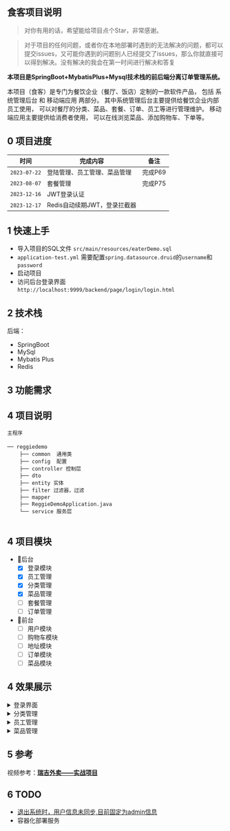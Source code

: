 ## 食客项目说明
> 对你有用的话，希望能给项目点个Star，非常感谢。

> 对于项目的任何问题，或者你在本地部署时遇到的无法解决的问题，都可以提交issues，又可能你遇到的问题别人已经提交了issues，那么你就直接可以得到解决。没有解决的我会在第一时间进行解决和答复

**本项目是SpringBoot+MybatisPlus+Mysql技术栈的前后端分离订单管理系统。**


本项目（食客）是专门为餐饮企业（餐厅、饭店）定制的一款软件产品，
包括 系统管理后台 和 移动端应用 两部分。 其中系统管理后台主要提供给餐饮企业内部员工使用，
可以对餐厅的分类、菜品、套餐、订单、员工等进行管理维护。 移动端应用主要提供给消费者使用，
可以在线浏览菜品、添加购物车、下单等。
## 0 项目进度

| 时间           | 完成内容               | 备注    |
|--------------|--------------------|-------|
| `2023-07-22` | 登陆管理、员工管理、菜品管理     | 完成P69 |
| `2023-08-07` | 套餐管理               | 完成P75 |
| `2023-12-16` | JWT登录认证            |       |
| `2023-12-17` | Redis自动续期JWT，登录拦截器 |       |

## 1 快速上手
- 导入项目的SQL文件 `src/main/resources/eaterDemo.sql`
- `application-test.yml` 需要配置`spring.datasource.druid`的`username`和`password`
- 启动项目
- 访问后台登录界面 `http://localhost:9999/backend/page/login/login.html`

## 2 技术栈
后端：
- SpringBoot
- MySql
- Mybatis Plus
- Redis
## 3 功能需求

## 4 项目说明
```text
主程序

── reggiedemo
    ├── common  通用类
    ├── config  配置
    ├── controller 控制层
    ├── dto    
    ├── entity 实体
    ├── filter 过滤器，过滤
    ├── mapper
    ├── ReggieDemoApplication.java
    └── service 服务层
    
```

## 4 项目模块
- 🔺后台
  - [X] 登录模块
  - [X] 员工管理
  - [X] 分类管理
  - [X] 菜品管理
  - [ ] 套餐管理
  - [ ] 订单管理
- 🔻前台
  - [ ] 用户模块
  - [ ] 购物车模块
  - [ ] 地址模块
  - [ ] 订单模块
  - [ ] 菜品模块
## 4 效果展示
<details>
  <summary>登录界面</summary>
  <img  src="img/瑞吉外卖管理端.png" />
</details>
<details>
  <summary>分类管理</summary>
  <img  src="img/瑞吉外卖管理端后台_分类管理.png" />
</details>

<details>
  <summary>员工管理</summary>
  <img  src="img/瑞吉外卖管理端后台_员工管理.png" />
</details>

<details>
  <summary>菜品管理</summary>
  <img  src="img/瑞吉外卖管理端后台_菜品管理.png" />
</details>

## 5 参考
视频参考：**[瑞吉外卖——实战项目](https://www.bilibili.com/video/BV13a411q753/?share_source=copy_web&vd_source=93aa00906c2c29d639fffa4a9090899a)**

## 6 TODO

- [退出系统时，用户信息未同步,目前固定为admin信息](src/main/resources/backend/index.html)
- 容器化部署服务